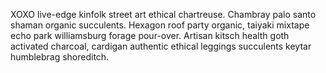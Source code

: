 XOXO live-edge kinfolk street art ethical chartreuse. Chambray palo santo shaman organic succulents. Hexagon roof party organic, taiyaki mixtape echo park williamsburg forage pour-over. Artisan kitsch health goth activated charcoal, cardigan authentic ethical leggings succulents keytar humblebrag shoreditch.